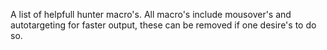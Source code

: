 A list of helpfull hunter macro's. All macro's include mousover's and autotargeting for faster output, these can be removed if one desire's to do so.

